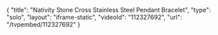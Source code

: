 {
    "title": "Nativity Stone Cross Stainless Steel Pendant Bracelet",
    "type": "solo",
    "layout": "iframe-static",
    "videoId": "112327692",
    "url": "\/tvpembed\/112327692"
}
